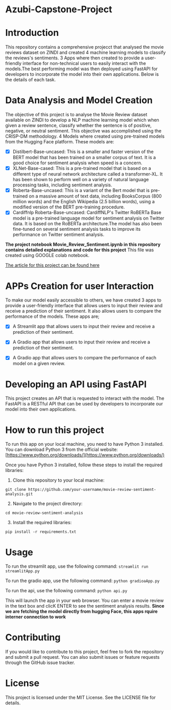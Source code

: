 # Azubi-Capstone-Project

# Introduction 
This repository contains a comprehensive projecct that analysed the movie reviews dataset on ZINDI and created 4 machine learning models to classify the reviews's sentiments. 3 Apps where then created to provide a user-friendly interface for non-technical users to easily interact with the models.The best performing model was then deployed using FastAPI for developers to incorporate the model into their own applications. Below is the details of each task.

# Data Analysis and Model Creation

The objective of this project is to analyse the Movie Review dataset available on ZINDI to develop a NLP machine learning model which when given a review sentence, classify whether the sentence is of positive, negative, or neutral sentiment. This objective was accomplished using the CRISP-DM methodology.
4 Models where created using pre-trained models from the Hugging Face platform. These models are:

- [x] Distilbert-Base-uncased: This is a smaller and faster version of the BERT model that has been trained on a smaller corpus of text. It is a good choice for sentiment analysis when speed is a concern.
- [x] XLNet-Base-cased: This is a pre-trained model that is based on a different type of neural network architecture called a transformer-XL. It has been shown to perform well on a variety of natural language processing tasks, including sentiment analysis.
- [x] Roberta-Base-uncased: This is a variant of the Bert model that is pre-trained on a massive amount of text data, including BooksCorpus (800 million words) and the English Wikipedia (2.5 billion words), using a modified version of the BERT pre-training procedure.
- [x] Cardiffnlp Roberta-Base-uncased: CardiffNLP's Twitter RoBERTa Base model is a pre-trained language model for sentiment analysis on Twitter data. It is based on the RoBERTa architecture.The model has also been fine-tuned on several sentiment analysis tasks to improve its performance on Twitter sentiment analysis.

**The project notebook Movie_Review_Sentiment.ipynb in this repository contains detailed explanations and code for this project** 
This file was created using GOOGLE colab notebook.

[The article for this project can be found here](https://medium.com/@alihu.alhassan/from-data-to-prediction-a-comprehensive-guide-to-analyzing-visualizing-and-modeling-the-titanic-3ca458d4da83)

# APPs Creation for user Interaction
To make our model easily accessible to others, we have created 3 apps to provide a user-friendly interface that allows users to input their review and receive a prediction of their sentiment. It also allows users to compare the performance of the models. These apps are;


- [x] A Streamlit app that allows users to input their review and receive a prediction of their sentiment. 
- [x] A Gradio app that allows users to input their review and receive a prediction of their sentiment. 
- [x] A Gradio app that allows users to compare the performance of each model on a given review. 


# Developing an API using FastAPI

This project creates an API that is requested to interact with the model. The FastAPI is a RESTful API that can be used by developers to incorporate our model into their own applications.


# How to run this project

To run this app on your local machine, you need to have Python 3 installed. 
You can download Python 3 from the official website: [https://www.python.org/downloads/](https://www.python.org/downloads/)

Once you have Python 3 installed, follow these steps to install the required libraries:
1.	Clone this repository to your local machine:

`git clone https://github.com/your-username/movie-review-sentiment-analysis.git` 

2.	Navigate to the project directory:

`cd movie-review-sentiment-analysis` 

3.	Install the required libraries:

`pip install -r requirements.txt` 


# Usage

To run the streamlit app, use the following command:
`streamlit run streamlitApp.py` 

To run the gradio app, use the following command:
`python gradioaApp.py` 

To run the api, use the following command:
`python api.py` 

This will launch the app in your web browser. You can enter a movie review in the text box and clicK ENTER to see the sentiment analysis results.
**Since we are fetching the model directly from hugging Face, this apps rquire interner connection to work**
# Contributing
If you would like to contribute to this project, feel free to fork the repository and submit a pull request. You can also submit issues or feature requests through the GitHub issue tracker.
# License
This project is licensed under the MIT License. See the LICENSE file for details.
